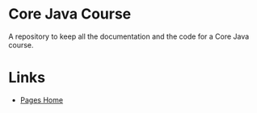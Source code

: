 # Core Java Course

A repository to keep all the documentation and the code for a  Core Java course.

# Links
- [Pages Home](pages/Home.md)
 
